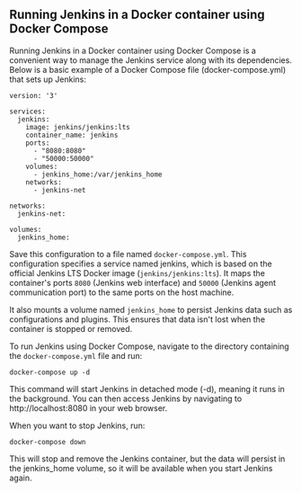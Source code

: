 ## Running Jenkins in a Docker container using Docker Compose

Running Jenkins in a Docker container using Docker Compose is a convenient way to manage the Jenkins service along with its dependencies. Below is a basic example of a Docker Compose file (docker-compose.yml) that sets up Jenkins:
```
version: '3'

services:
  jenkins:
    image: jenkins/jenkins:lts
    container_name: jenkins
    ports:
      - "8080:8080"
      - "50000:50000"
    volumes:
      - jenkins_home:/var/jenkins_home
    networks:
      - jenkins-net

networks:
  jenkins-net:

volumes:
  jenkins_home:

```

Save this configuration to a file named `docker-compose.yml`. This configuration specifies a service named jenkins, which is based on the official Jenkins LTS Docker image (`jenkins/jenkins:lts`). It maps the container's ports `8080` (Jenkins web interface) and `50000` (Jenkins agent communication port) to the same ports on the host machine.

It also mounts a volume named `jenkins_home` to persist Jenkins data such as configurations and plugins. This ensures that data isn't lost when the container is stopped or removed.

To run Jenkins using Docker Compose, navigate to the directory containing the `docker-compose.yml` file and run:

```
docker-compose up -d
```
This command will start Jenkins in detached mode (-d), meaning it runs in the background. You can then access Jenkins by navigating to http://localhost:8080 in your web browser.

When you want to stop Jenkins, run:
```
docker-compose down
```
This will stop and remove the Jenkins container, but the data will persist in the jenkins_home volume, so it will be available when you start Jenkins again.